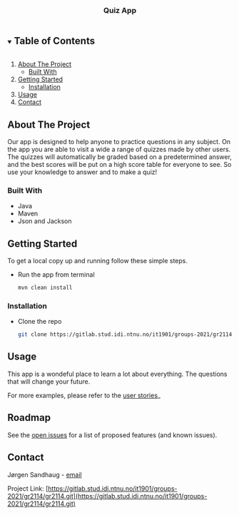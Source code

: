 <!-- PROJECT LOGO -->
<br />
<p align="center">

<h3 align="center">Quiz App</h3>


<!-- TABLE OF CONTENTS -->
<details open="open">
  <summary><h2 style="display: inline-block">Table of Contents</h2></summary>
  <ol>
    <li>
      <a href="#about-the-project">About The Project</a>
      <ul>
        <li><a href="#built-with">Built With</a></li>
      </ul>
    </li>
    <li>
      <a href="#getting-started">Getting Started</a>
      <ul>
        <li><a href="#installation">Installation</a></li>
      </ul>
    </li>
    <li><a href="#usage">Usage</a></li>
    <li><a href="#contact">Contact</a></li>
  </ol>
</details>



<!-- ABOUT THE PROJECT -->
## About The Project
<p>Our app is designed to help anyone to practice questions in any subject.
On the app you are able to visit a wide a range of quizzes made by other users. 
The quizzes will automatically be graded based on a predetermined answer, and the best scores will 
be put on a high score table for everyone to see.  
So use your knowledge to answer and to make a quiz! 
</p>

### Built With

* Java
* Maven
* Json and Jackson



<!-- GETTING STARTED -->
## Getting Started

To get a local copy up and running follow these simple steps.


* Run the app from terminal
  ```sh
  mvn clean install
  ```

### Installation

* Clone the repo
   ```sh
   git clone https://gitlab.stud.idi.ntnu.no/it1901/groups-2021/gr2114/gr2114.git
   ```




<!-- USAGE EXAMPLES -->
## Usage

This app is a wondeful place to learn a lot about everything. The questions that will change your future.

For more examples, please refer to the [user stories](https://gitlab.stud.idi.ntnu.no/it1901/groups-2021/gr2114/gr2114/-/blob/main/user-stories.md)_



<!-- ROADMAP -->
## Roadmap

See the [open issues](https://gitlab.stud.idi.ntnu.no/it1901/groups-2021/gr2114/gr2114/-/issues) for a list of proposed features (and known issues).



<!-- CONTACT -->
## Contact

Jørgen Sandhaug - [email](joreksa@stud.ntnu.no) 

Project Link: [https://gitlab.stud.idi.ntnu.no/it1901/groups-2021/gr2114/gr2114.git](https://gitlab.stud.idi.ntnu.no/it1901/groups-2021/gr2114/gr2114.git)









